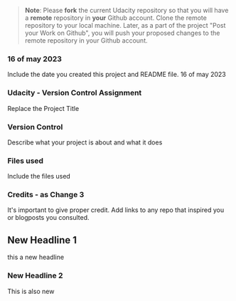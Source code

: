 >**Note**: Please **fork** the current Udacity repository so that you will have a **remote** repository in **your** Github account. Clone the remote repository to your local machine. Later, as a part of the project "Post your Work on Github", you will push your proposed changes to the remote repository in your Github account.

### 16 of may 2023
Include the date you created this project and README file. 16 of may 2023

### Udacity - Version Control Assignment
Replace the Project Title

### Version Control
Describe what your project is about and what it does

### Files used
Include the files used

### Credits - as Change 3
It's important to give proper credit. Add links to any repo that inspired you or blogposts you consulted.

## New Headline 1
this a new headline

### New Headline 2
This is also new
